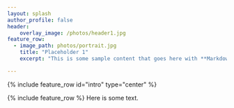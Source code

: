 ```yaml
---
layout: splash
author_profile: false
header:
    overlay_image: /photos/header1.jpg
feature_row:
  - image_path: photos/portrait.jpg
    title: "Placeholder 1"
    excerpt: "This is some sample content that goes here with **Markdown** formatting."

---
```

{% include feature_row id="intro" type="center" %}

{% include feature_row %}
Here is some text.

